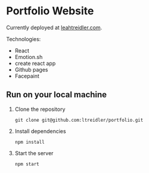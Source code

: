 # Portfolio Website

Currently deployed at [leahtreidler.com](https://leahtreidler.com).

Technologies:

- React
- Emotion.sh
- create react app
- Github pages
- Facepaint

## Run on your local machine

1. Clone the repository

   ```
   git clone git@github.com:ltreidler/portfolio.git
   ```

2. Install dependencies

   ```
   npm install
   ```

3. Start the server

   ```
   npm start
   ```
